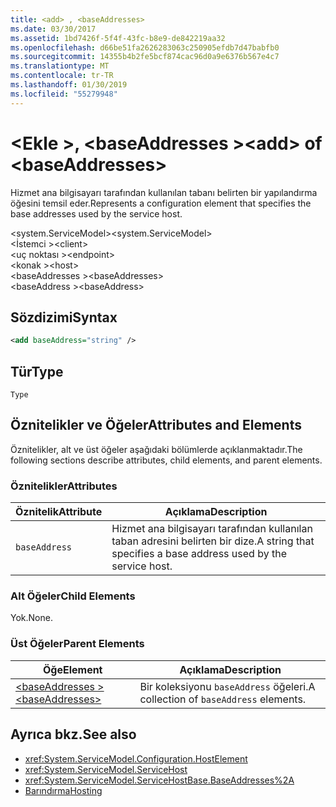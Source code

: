 ```yaml
---
title: <add> , <baseAddresses>
ms.date: 03/30/2017
ms.assetid: 1bd7426f-5f4f-43fc-b8e9-de842219aa32
ms.openlocfilehash: d66be51fa2626283063c250905efdb7d47babfb0
ms.sourcegitcommit: 14355b4b2fe5bcf874cac96d0a9e6376b567e4c7
ms.translationtype: MT
ms.contentlocale: tr-TR
ms.lasthandoff: 01/30/2019
ms.locfileid: "55279948"
---
```

# <a name="add-of-baseaddresses"></a><span data-ttu-id="5ea49-102">\<Ekle >, \<baseAddresses ></span><span class="sxs-lookup"><span data-stu-id="5ea49-102">\<add> of \<baseAddresses></span></span>
<span data-ttu-id="5ea49-103">Hizmet ana bilgisayarı tarafından kullanılan tabanı belirten bir yapılandırma öğesini temsil eder.</span><span class="sxs-lookup"><span data-stu-id="5ea49-103">Represents a configuration element that specifies the base addresses used by the service host.</span></span>  
  
 <span data-ttu-id="5ea49-104">\<system.ServiceModel></span><span class="sxs-lookup"><span data-stu-id="5ea49-104">\<system.ServiceModel></span></span>  
<span data-ttu-id="5ea49-105">\<İstemci ></span><span class="sxs-lookup"><span data-stu-id="5ea49-105">\<client></span></span>  
<span data-ttu-id="5ea49-106">\<uç noktası ></span><span class="sxs-lookup"><span data-stu-id="5ea49-106">\<endpoint></span></span>  
<span data-ttu-id="5ea49-107">\<konak ></span><span class="sxs-lookup"><span data-stu-id="5ea49-107">\<host></span></span>  
<span data-ttu-id="5ea49-108">\<baseAddresses ></span><span class="sxs-lookup"><span data-stu-id="5ea49-108">\<baseAddresses></span></span>  
<span data-ttu-id="5ea49-109">\<baseAddress ></span><span class="sxs-lookup"><span data-stu-id="5ea49-109">\<baseAddress></span></span>  
  
## <a name="syntax"></a><span data-ttu-id="5ea49-110">Sözdizimi</span><span class="sxs-lookup"><span data-stu-id="5ea49-110">Syntax</span></span>  
  
```xml  
<add baseAddress="string" />
```  
  
## <a name="type"></a><span data-ttu-id="5ea49-111">Tür</span><span class="sxs-lookup"><span data-stu-id="5ea49-111">Type</span></span>  
 `Type`  
  
## <a name="attributes-and-elements"></a><span data-ttu-id="5ea49-112">Öznitelikler ve Öğeler</span><span class="sxs-lookup"><span data-stu-id="5ea49-112">Attributes and Elements</span></span>  
 <span data-ttu-id="5ea49-113">Öznitelikler, alt ve üst öğeler aşağıdaki bölümlerde açıklanmaktadır.</span><span class="sxs-lookup"><span data-stu-id="5ea49-113">The following sections describe attributes, child elements, and parent elements.</span></span>  
  
### <a name="attributes"></a><span data-ttu-id="5ea49-114">Öznitelikler</span><span class="sxs-lookup"><span data-stu-id="5ea49-114">Attributes</span></span>  
  
|<span data-ttu-id="5ea49-115">Öznitelik</span><span class="sxs-lookup"><span data-stu-id="5ea49-115">Attribute</span></span>|<span data-ttu-id="5ea49-116">Açıklama</span><span class="sxs-lookup"><span data-stu-id="5ea49-116">Description</span></span>|  
|---------------|-----------------|  
|`baseAddress`|<span data-ttu-id="5ea49-117">Hizmet ana bilgisayarı tarafından kullanılan taban adresini belirten bir dize.</span><span class="sxs-lookup"><span data-stu-id="5ea49-117">A string that specifies a base address used by the service host.</span></span>|  
  
### <a name="child-elements"></a><span data-ttu-id="5ea49-118">Alt Öğeler</span><span class="sxs-lookup"><span data-stu-id="5ea49-118">Child Elements</span></span>  
 <span data-ttu-id="5ea49-119">Yok.</span><span class="sxs-lookup"><span data-stu-id="5ea49-119">None.</span></span>  
  
### <a name="parent-elements"></a><span data-ttu-id="5ea49-120">Üst Öğeler</span><span class="sxs-lookup"><span data-stu-id="5ea49-120">Parent Elements</span></span>  
  
|<span data-ttu-id="5ea49-121">Öğe</span><span class="sxs-lookup"><span data-stu-id="5ea49-121">Element</span></span>|<span data-ttu-id="5ea49-122">Açıklama</span><span class="sxs-lookup"><span data-stu-id="5ea49-122">Description</span></span>|  
|-------------|-----------------|  
|[<span data-ttu-id="5ea49-123">\<baseAddresses ></span><span class="sxs-lookup"><span data-stu-id="5ea49-123">\<baseAddresses></span></span>](../../../../../docs/framework/configure-apps/file-schema/wcf/baseaddresses.md)|<span data-ttu-id="5ea49-124">Bir koleksiyonu `baseAddress` öğeleri.</span><span class="sxs-lookup"><span data-stu-id="5ea49-124">A collection of `baseAddress` elements.</span></span>|  
  
## <a name="see-also"></a><span data-ttu-id="5ea49-125">Ayrıca bkz.</span><span class="sxs-lookup"><span data-stu-id="5ea49-125">See also</span></span>
- <xref:System.ServiceModel.Configuration.HostElement>
- <xref:System.ServiceModel.ServiceHost>
- <xref:System.ServiceModel.ServiceHostBase.BaseAddresses%2A>
- [<span data-ttu-id="5ea49-126">Barındırma</span><span class="sxs-lookup"><span data-stu-id="5ea49-126">Hosting</span></span>](../../../../../docs/framework/wcf/feature-details/hosting.md)
